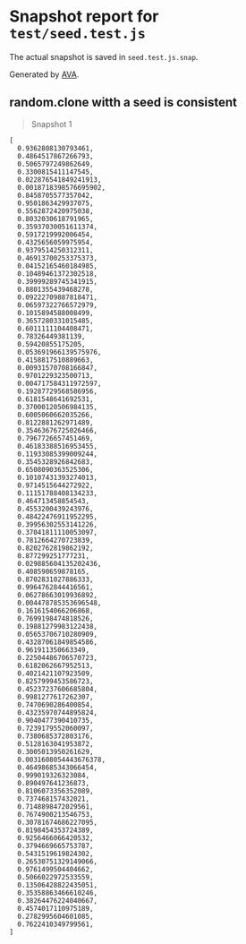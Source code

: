 # Snapshot report for `test/seed.test.js`

The actual snapshot is saved in `seed.test.js.snap`.

Generated by [AVA](https://ava.li).

## random.clone witth a seed is consistent

> Snapshot 1

    [
      0.9362808130793461,
      0.4864517867266793,
      0.5065797249862649,
      0.3300815411147545,
      0.022876541849241913,
      0.0018718398576695902,
      0.8458705577357042,
      0.9501863429937075,
      0.5562872420975038,
      0.8032030618791965,
      0.35937030051611374,
      0.5917219992006454,
      0.4325656059975954,
      0.9379514250312311,
      0.46913700253375373,
      0.04152165460184985,
      0.10489461372302518,
      0.39999289745341915,
      0.8801355439468278,
      0.09222709887818471,
      0.06597322766572979,
      0.1015894588008499,
      0.3657280331015485,
      0.6011111104408471,
      0.78326449381139,
      0.59420855175205,
      0.053691966139575976,
      0.4158817510889663,
      0.00931570708166847,
      0.9701229323500713,
      0.004717584311972597,
      0.19287729568586956,
      0.6181548641692531,
      0.37000120506984135,
      0.6005060662035266,
      0.8122881262971489,
      0.35463676725026466,
      0.7967726657451469,
      0.46183388516953455,
      0.11933085399009244,
      0.3545328926842683,
      0.6508090363525306,
      0.10107431393274013,
      0.9714515644272922,
      0.11151788408134233,
      0.464713458854543,
      0.4553200439243976,
      0.48422476911952295,
      0.39956302553141226,
      0.37041811110053097,
      0.7812664270723839,
      0.8202762819862192,
      0.877299251777231,
      0.029885604135202436,
      0.408590659878165,
      0.8702831027886333,
      0.9964762844416561,
      0.06278663019936892,
      0.004478785353696548,
      0.1616154066206868,
      0.7699198474818526,
      0.19881279983122438,
      0.05653706710280909,
      0.43287061849854586,
      0.961911350663349,
      0.22504486706570723,
      0.6182062667952513,
      0.4021421107923509,
      0.8257999453586723,
      0.45237237606685804,
      0.9981277617262307,
      0.7470690286400854,
      0.43235970744895824,
      0.9040477390410735,
      0.7239179552060097,
      0.7380685372803176,
      0.5128163041953872,
      0.3005013950261629,
      0.0031608054443676378,
      0.46498685343066454,
      0.999019326323084,
      0.890497641236873,
      0.8106073356352089,
      0.737468157432021,
      0.7148898472029561,
      0.7674900213546753,
      0.30781674686227095,
      0.8198454353724389,
      0.9256466066420532,
      0.3794669665753787,
      0.5431519619824302,
      0.26530751329149066,
      0.9761499504404662,
      0.5066022972533559,
      0.13506428822435051,
      0.35358863466610246,
      0.38264476224040667,
      0.4574017110975189,
      0.2782995604601085,
      0.7622410349799561,
    ]
